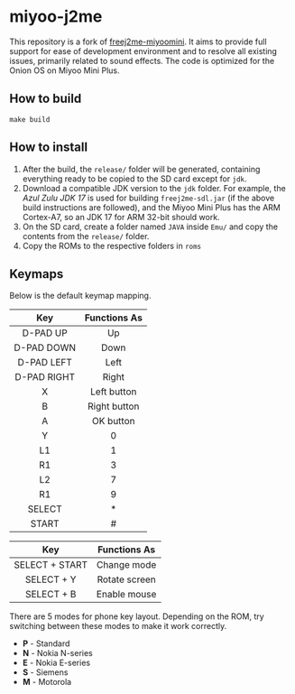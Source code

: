 # miyoo-j2me
This repository is a fork of [freej2me-miyoomini](https://github.com/aweigit/freej2me-miyoomini). It aims to provide full support for ease of development environment and to resolve all existing issues, primarily related to sound effects. The code is optimized for the Onion OS on Miyoo Mini Plus.

## How to build
```
make build
```

## How to install
1. After the build, the `release/` folder will be generated, containing everything ready to be copied to the SD card except for `jdk`.
2. Download a compatible JDK version to the `jdk` folder. For example, the *Azul Zulu JDK 17* is used for building `freej2me-sdl.jar` (if the above build instructions are followed), and the Miyoo Mini Plus has the ARM Cortex-A7, so an JDK 17 for ARM 32-bit should work.
3. On the SD card, create a folder named `JAVA` inside `Emu/` and copy the contents from the `release/` folder.
4. Copy the ROMs to the respective folders in `roms`

## Keymaps
Below is the default keymap mapping.

|   **Key**   |    **Functions As**    |
|:-----------:|:----------------------:|
|  D-PAD UP   |           Up           |
| D-PAD DOWN  |          Down          |
| D-PAD LEFT  |          Left          |
| D-PAD RIGHT |         Right          |
|      X      |      Left button       |
|      B      |      Right button      |
|      A      |       OK button        |
|      Y      |           0            |
|     L1      |           1            |
|     R1      |           3            |
|     L2      |           7            |
|     R1      |           9            |
|   SELECT    |           *            |
|    START    |           #            |

|    **Key**     | **Functions As** |
|:--------------:|:----------------:|
| SELECT + START |   Change mode    |
|   SELECT + Y   |  Rotate screen   |
|   SELECT + B   |   Enable mouse   |

There are 5 modes for phone key layout. Depending on the ROM, try switching between these modes to make it work correctly. 
* **P** - Standard
* **N** - Nokia N-series
* **E** - Nokia E-series
* **S** - Siemens
* **M** - Motorola